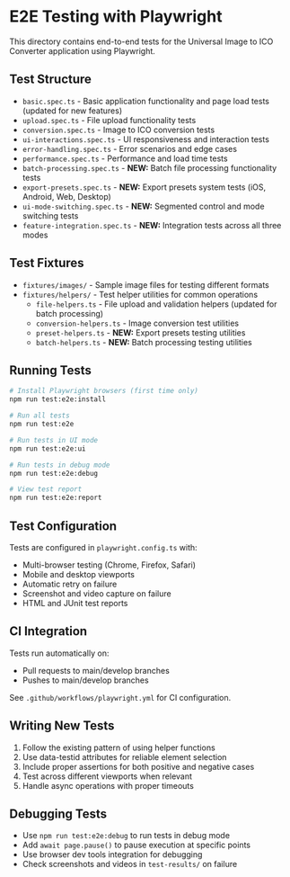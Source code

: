 # E2E Testing with Playwright

This directory contains end-to-end tests for the Universal Image to ICO Converter application using Playwright.

## Test Structure

- `basic.spec.ts` - Basic application functionality and page load tests (updated for new features)
- `upload.spec.ts` - File upload functionality tests  
- `conversion.spec.ts` - Image to ICO conversion tests
- `ui-interactions.spec.ts` - UI responsiveness and interaction tests
- `error-handling.spec.ts` - Error scenarios and edge cases
- `performance.spec.ts` - Performance and load time tests
- `batch-processing.spec.ts` - **NEW:** Batch file processing functionality tests
- `export-presets.spec.ts` - **NEW:** Export presets system tests (iOS, Android, Web, Desktop)
- `ui-mode-switching.spec.ts` - **NEW:** Segmented control and mode switching tests
- `feature-integration.spec.ts` - **NEW:** Integration tests across all three modes

## Test Fixtures

- `fixtures/images/` - Sample image files for testing different formats
- `fixtures/helpers/` - Test helper utilities for common operations
  - `file-helpers.ts` - File upload and validation helpers (updated for batch processing)
  - `conversion-helpers.ts` - Image conversion test utilities
  - `preset-helpers.ts` - **NEW:** Export presets testing utilities
  - `batch-helpers.ts` - **NEW:** Batch processing testing utilities

## Running Tests

```bash
# Install Playwright browsers (first time only)
npm run test:e2e:install

# Run all tests
npm run test:e2e

# Run tests in UI mode
npm run test:e2e:ui

# Run tests in debug mode
npm run test:e2e:debug

# View test report
npm run test:e2e:report
```

## Test Configuration

Tests are configured in `playwright.config.ts` with:

- Multi-browser testing (Chrome, Firefox, Safari)
- Mobile and desktop viewports
- Automatic retry on failure
- Screenshot and video capture on failure
- HTML and JUnit test reports

## CI Integration

Tests run automatically on:
- Pull requests to main/develop branches
- Pushes to main/develop branches

See `.github/workflows/playwright.yml` for CI configuration.

## Writing New Tests

1. Follow the existing pattern of using helper functions
2. Use data-testid attributes for reliable element selection
3. Include proper assertions for both positive and negative cases
4. Test across different viewports when relevant
5. Handle async operations with proper timeouts

## Debugging Tests

- Use `npm run test:e2e:debug` to run tests in debug mode
- Add `await page.pause()` to pause execution at specific points
- Use browser dev tools integration for debugging
- Check screenshots and videos in `test-results/` on failure